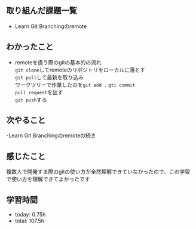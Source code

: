  ##  取り組んだ課題一覧

- Learn Git Branchingのremote

 ##  わかったこと

- remoteを扱う際のgitの基本的の流れ<br>
`git clone`してremoteのリポジトリをローカルに落とす<br>
`git pull`して最新を取り込み<br> 
ワークツリーで作業したのを`git add .` `gti commit`<br>
`pull request`を出す<br>
`git push`する

 ##  次やること

-Learn Git Branchingのremoteの続き

 ##  感じたこと

複数人で開発する際のgitの使い方が全然理解できていなかったので、この学習で使い方を理解できてよかったです

 ##  学習時間
- today: 0.75h
- total: 107.5h
